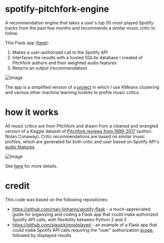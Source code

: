 # spotify-pitchfork-engine

A recommendation engine that takes a user's top 50 most-played Spotify tracks from the past few months
 and recommends a similar music critic to follow.

 This Flask app ([here](http://dianaxie.pythonanywhere.com)):
 1. Makes a user-authorized call to the Spotify API
 2. Interfaces the results with a hosted SQLite database I created of Pitchfork authors and their weighted audio features
 3. Returns an output (recommendation)

![Image](https://github.com/diana-xie/spotify-pitchfork-flask/blob/master/static/frontpage.PNG)

The app is a simplified version of a [project](https://github.com/diana-xie/spotify_pitchfork_recommendations) in which I use KMeans clustering and various other machine learning toolkits to profile music critics.

# how it works
All music critics are from Pitchfork and drawn from a cleaned and wrangled version of a
 Kaggle dataset of [Pitchfork reviews from 1999-2017](https://www.kaggle.com/nolanbconaway/pitchfork-data)
  (author: Nolan Conaway). Critic recommendations are based on similar music profiles,
 which are generated for both critic and user based on Spotify API's
 [audio features](https://developer.spotify.com/documentation/web-api/reference/tracks/get-audio-features/).

![Image](https://github.com/diana-xie/spotify-pitchfork-flask/blob/master/static/results.PNG)

See [here](http://dianaxie.pythonanywhere.com/howitworks) for more details.

# credit

This code was based on the following repositories:
 - https://github.com/mari-linhares/spotify-flask - a much-appreciated guide for organizing and coding a Flask app that could
make authorized Spotify API calls, with flexibility between Python 2 and 3
- https://github.com/siquick/mostplayed - an example of a Flask app that could make Spotify API calls
requiring the "user" authorization [scope](https://developer.spotify.com/documentation/general/guides/scopes/),
followed by displayed results



